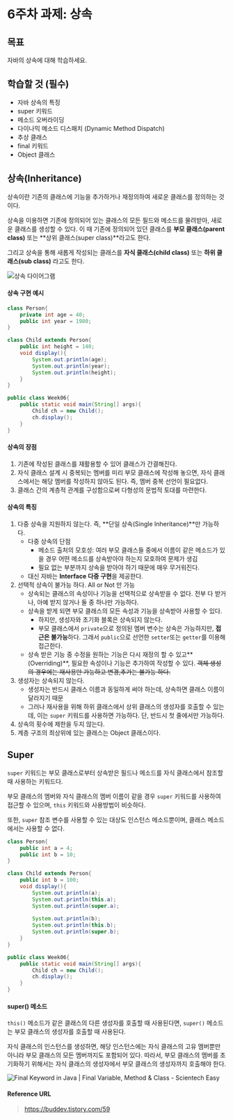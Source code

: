 # 6주차 과제: 상속

## 목표

자바의 상속에 대해 학습하세요.

## 학습할 것 (필수)

- 자바 상속의 특징
- super 키워드
- 메소드 오버라이딩
- 다이나믹 메소드 디스패치 (Dynamic Method Dispatch)
- 추상 클래스
- final 키워드
- Object 클래스



## 상속(Inheritance)

상속이란 기존의 클래스에 기능을 추가하거나 재정의하여 새로운 클래스를 정의하는 것이다.

상속을 이용하면 기존에 정의되어 있는 클래스의 모든 필드와 메소드를 물려받아, 새로운 클래스를 생성할 수 있다. 이 때 기존에 정의되어 있던 클래스를 **부모 클래스(parent class)** 또는 **상위 클래스(super class)**라고도 한다.

그리고 상속을 통해 새롭게 작성되는 클래스를 **자식 클래스(child class)** 또는 **하위 클래스(sub class)** 라고도 한다.

![상속 다이어그램](http://www.tcpschool.com/lectures/img_java_inheritance_diagram.png)

#### 상속 구현 예시

```java
class Person{
    private int age = 40;
    public int year = 1980;
}

class Child extends Person{
    public int height = 140;
    void display(){
        System.out.println(age);        
        System.out.println(year);
        System.out.println(height);
    }
}

public class Week06{
    public static void main(String[] args){
        Child ch = new Child();
        ch.display();
    }
}
```



#### 상속의 장점

1. 기존에 작성된 클래스를 재활용할 수 있어 클래스가 간결해진다.
2. 자식 클래스 설계 시 중복되는 멤버를 미리 부모 클래스에 작성해 놓으면, 자식 클래스에서는 해당 멤버를 작성하지 않아도 된다. 즉, 멤버 중복 선언이 필요없다.
3. 클래스 간의 계층적 관계를 구성함으로써 다형성의 문법적 토대를 마련한다.



#### 상속의 특징

1. 다중 상속을 지원하지 않는다. 즉, **단일 상속(Single Inheritance)**만 가능하다.
   - 다중 상속의 단점
     - 메소드 출처의 모호성: 여러 부모 클래스들 중에서 이름이 같은 메소드가 있을 경우 어떤 메소드를 상속받아야 하는지 모호하여 문제가 생김
     - 필요 없는 부분까지 상속을 받아야 하기 때문에 매우 무거워진다.
   - 대신 자바는 **Interface 다중 구현**을 제공한다.
2. 선택적 상속이 불가능 하다. All or Not 만 가능
   - 상속되는 클래스의 속성이나 기능을 선택적으로 상속받을 수 없다. 전부 다 받거나, 아예 받지 않거나 둘 중 하나만 가능하다.
   - 상속을 받게 되면 부모 클래스의 모든 속성과 기능을 상속받아 사용할 수 있다.
     - 하지만, 생성자와 초기화 블록은 상속되지 않는다.
     - 부모 클래스에서 ``private``으로 정의된 멤버 변수는 상속은 가능하지만, **접근은 불가능**하다. 그래서 ``public``으로 선언한 ``setter``또는 ``getter``를 이용해 접근한다.
   - 상속 받은 기능 중 수정을 원하는 기능은 다시 재정의 할 수 있고**(Overriding)**, 필요한 속성이나 기능은 추가하여 작성할 수 있다. ~~객체 생성의 경우에는 재사용만 가능하고 변경,추가는 불가능 하다.~~
3. 생성자는 상속되지 않는다.
   - 생성자는 반드시 클래스 이름과 동일하게 써야 하는데, 상속하면 클래스 이름이 달라지기 때문
   - 그러나 재사용을 위해 하위 클래스에서 상위 클래스의 생성자를 호출할 수 있는데, 이는 ``super`` 키워드를 사용하면 가능하다. 단, 반드시 첫 줄에서만 가능하다.
4. 상속의 횟수에 제한을 두지 않는다.
5. 계층 구조의 최상위에 있는 클래스는 Object 클래스이다.



## Super

``super`` 키워드는 부모 클래스로부터 상속받은 필드나 메소드를 자식 클래스에서 참조할 때 사용하는 키워드다.

부모 클래스의 멤버와 자식 클래스의 멤버 이름이 같을 경우 ``super`` 키워드를 사용하여 접근할 수 있으며, ``this`` 키워드와 사용방법이 비슷하다.

또한, ``super`` 참조 변수를 사용할 수 있는 대상도 인스턴스 메소드뿐이며, 클래스 메소드에서는 사용할 수 없다.



```java
class Person{
    public int a = 4;
    public int b = 10;
}

class Child extends Person{
    public int b = 100;
    void display(){
        System.out.println(a);
        System.out.println(this.a);
        System.out.println(super.a);
        
        System.out.println(b);
        System.out.println(this.b);
        System.out.println(super.b);
    }    
}

public class Week06{
    public static void main(String[] args){
        Child ch = new Child();
        ch.display();
    }
}
```



#### super() 메소드

``this()`` 메소드가 같은 클래스의 다른 생성자를 호출할 때 사용된다면, ``super()`` 메소드는 부모 클래스의 생성자를 호출할 때 사용된다.

자식 클래스의 인스턴스를 생성하면, 해당 인스턴스에는 자식 클래스의 고유 멤버뿐만 아니라 부모 클래스의 모든 멤버까지도 포함되어 있다. 따라서, 부모 클래스의 멤버를 초기화하기 위해서는 자식 클래스의 생성자에서 부모 클래스의 생성자까지 호출해야 한다. 







![Final Keyword in Java | Final Variable, Method & Class - Scientech Easy](https://www.scientecheasy.com/wp-content/uploads/2019/01/final-keyword-in-java.png)











#### Reference URL

> https://buddev.tistory.com/59
>
> 